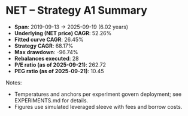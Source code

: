# NET – Strategy A1 Summary

- **Span**: 2019-09-13 → 2025-09-19 (6.02 years)
- **Underlying (NET price) CAGR**: 52.26%
- **Fitted curve CAGR**: 26.45%
- **Strategy CAGR**: 68.17%
- **Max drawdown**: -96.74%
- **Rebalances executed**: 28
- **P/E ratio (as of 2025-09-21)**: 262.72
- **PEG ratio (as of 2025-09-21)**: 10.45

Notes:

- Temperatures and anchors per experiment govern deployment; see EXPERIMENTS.md for details.
- Figures use simulated leveraged sleeve with fees and borrow costs.

